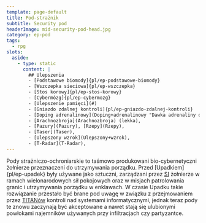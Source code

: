 ```yaml
---
template: page-default
title: Pod-strażnik
subtitle: Security pod
headerImage: mid-security-pod-head.jpg
category: ep-pod
tags:
  - rpg
slots:
  aside:
    - type: static
      content: |
        ## Ulepszenia
        - [Podstawowe biomody]{pl/ep-podstawowe-biomody}
        - [Wszczepka sieciowa]{pl/ep-wszczepka}
        - [Stos korowy]{pl/ep-stos-korowy}
        - [Cybermózg]{pl/ep-cybermozg}
        - [Ulepszenie pamięci](#)
        - [Gniazdo zdalnej kontroli]{pl/ep-gniazdo-zdalnej-kontroli}
        - [Doping adrenalinowy](Doping+adrenalinowy "Dawka adrenaliny dla szybkości i agresji."), 
        - [Arachnozbroja](Arachnozbroja) (lekka), 
        - [Pazury](Pazury), [Rzepy](Rzepy), 
        - [Taser](Taser), 
        - [Ulepszony wzrok](Ulepszony+wzrok), 
        - [T-Radar](T-Radar), 
---
```

Pody strażniczo-ochroniarskie to taśmowo produkowani bio-cybernetyczni żołnierze przeznaczeni do utrzymywania porządku. Przed [Upadkiem]{pl/ep-upadek} były używane jako sztuczni, zarządzani przez [SI](./Encyklopedia/Sztuczna-inteligencja.md) żołnierze w ramach wielonarodowych sił pokojowych oraz w misjach patrolowania granic i utrzymywania porządku w enklawach. W czasie Upadku takie rozwiązanie przestało być brane pod uwagę w związku z przejmowaniem przez [TITANów](#) kontroli nad systemami informatycznymi, jednak teraz pody te znowu zaczynają być akceptowane a nawet stają się ulubionymi powłokami najemników używanych przy infiltracjach czy partyzantce.
